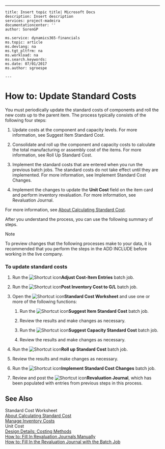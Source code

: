 ---
    title: Insert topic title| Microsoft Docs
    description: Insert description
    services: project-madeira
    documentationcenter: ''
    author: SorenGP

    ms.service: dynamics365-financials
    ms.topic: article
    ms.devlang: na
    ms.tgt_pltfrm: na
    ms.workload: na
    ms.search.keywords:
    ms.date: 07/01/2017
    ms.author: sgroespe

    ---
# How to: Update Standard Costs
You must periodically update the standard costs of components and roll the new costs up to the parent item. The process typically consists of the following four steps:  
  
1.  Update costs at the component and capacity levels. For more information, see Suggest Item Standard Cost.  
  
2.  Consolidate and roll up the component and capacity costs to calculate the total manufacturing or assembly cost of the items. For more information, see Roll Up Standard Cost.  
  
3.  Implement the standard costs that are entered when you run the previous batch jobs. The standard costs do not take effect until they are implemented. For more information, see Implement Standard Cost Changes.  
  
4.  Implement the changes to update the **Unit Cost** field on the item card and perform inventory revaluation. For more information, see Revaluation Journal.  
  
 For more information, see [About Calculating Standard Cost](../FullExperience/about-calculating-standard-cost.md).  
  
 After you understand the process, you can use the following summary of steps.  
  
> [!NOTE]  
>  To preview changes that the following processes make to your data, it is recommended that you perform the steps in the ADD INCLUDE<!--[!INCLUDE[demolong](../../includes/demolong_md.md)]--> before working in the live company.  
  
### To update standard costs  
  
1.  Run the ![Shortcut icon](../FullExperience/media/shortcutcoldicon.gif "shortcutColdIcon")**Adjust Cost-Item Entries** batch job.  
  
2.  Run the ![Shortcut icon](../FullExperience/media/shortcutcoldicon.gif "shortcutColdIcon")**Post Inventory Cost to G\/L** batch job.  
  
3.  Open the ![Shortcut icon](../FullExperience/media/shortcutcoldicon.gif "shortcutColdIcon")**Standard Cost Worksheet** and use one or more of the following functions:  
  
    1.  Run the ![Shortcut icon](../FullExperience/media/shortcutcoldicon.gif "shortcutColdIcon")**Suggest Item Standard Cost** batch job.  
  
    2.  Review the results and make changes as necessary.  
  
    3.  Run the ![Shortcut icon](../FullExperience/media/shortcutcoldicon.gif "shortcutColdIcon")**Suggest Capacity Standard Cost** batch job.  
  
    4.  Review the results and make changes as necessary.  
  
4.  Run the ![Shortcut icon](../FullExperience/media/shortcutcoldicon.gif "shortcutColdIcon")**Roll up Standard Cost** batch job.  
  
5.  Review the results and make changes as necessary.  
  
6.  Run the ![Shortcut icon](../FullExperience/media/shortcutcoldicon.gif "shortcutColdIcon")**Implement Standard Cost Changes** batch job.  
  
7.  Review and post the ![Shortcut icon](../FullExperience/media/shortcutcoldicon.gif "shortcutColdIcon")**Revaluation Journal**, which has been populated with entries from previous steps in this process.  
  
## See Also  
 Standard Cost Worksheet   
 [About Calculating Standard Cost](../FullExperience/about-calculating-standard-cost.md)   
 [Manage Inventory Costs](../FullExperience/manage-inventory-costs.md)   
 Unit Cost   
 [Design Details: Costing Methods](../FullExperience/design-details-costing-methods.md)   
 [How to: Fill In Revaluation Journals Manually](../FullExperience/how-to-fill-in-revaluation-journals-manually.md)   
 [How to: Fill In the Revaluation Journal with the Batch Job](../FullExperience/how-to-fill-in-the-revaluation-journal-with-the-batch-job.md)
